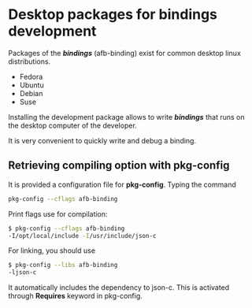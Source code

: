 # Desktop packages for bindings development

Packages of the ***bindings*** (afb-binding) exist
for common desktop linux distributions.

- Fedora
- Ubuntu
- Debian
- Suse

Installing the development package
allows to write ***bindings*** that runs on the desktop
computer of the developer.

It is very convenient to quickly write and debug a binding.

## Retrieving compiling option with pkg-config

It is provided a configuration
file for **pkg-config**.
Typing the command

```bash
pkg-config --cflags afb-binding
```

Print flags use for compilation:

```bash
$ pkg-config --cflags afb-binding
-I/opt/local/include -I/usr/include/json-c
```

For linking, you should use

```bash
$ pkg-config --libs afb-binding
-ljson-c
```

It automatically includes the dependency to json-c.
This is activated through **Requires** keyword in pkg-config.
